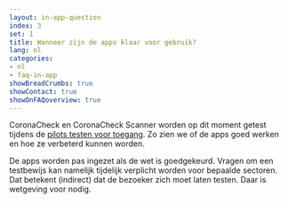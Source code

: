 ```yaml
---
layout: in-app-question
index: 3
set: 1
title: Wanneer zijn de apps klaar voor gebruik?
lang: nl
categories:
- nl
- faq-in-app
showBreadCrumbs: true
showContact: true
showOnFAQoverview: true
---
```

CoronaCheck en CoronaCheck Scanner worden op dit moment getest tijdens de [pilots testen voor toegang](https://www.rijksoverheid.nl/onderwerpen/coronavirus-covid-19/algemene-coronaregels/cijfers-en-onderzoeken-over-het-coronavirus/pilot-toegangsbewijzen). Zo zien we of de apps goed werken en hoe ze verbeterd kunnen worden.

De apps worden pas ingezet als de wet is goedgekeurd. Vragen om een testbewijs kan namelijk tijdelijk verplicht worden voor bepaalde sectoren. Dat betekent (indirect) dat de bezoeker zich moet laten testen. Daar is wetgeving voor nodig.
